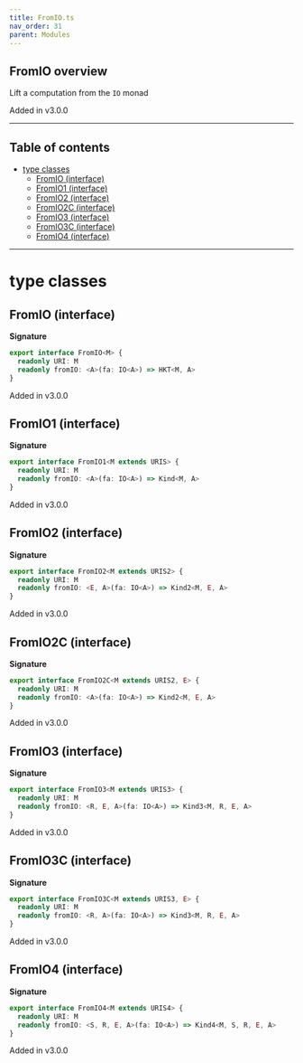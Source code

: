 ```yaml
---
title: FromIO.ts
nav_order: 31
parent: Modules
---
```


## FromIO overview

Lift a computation from the `IO` monad

Added in v3.0.0

---

<h2 class="text-delta">Table of contents</h2>

- [type classes](#type-classes)
  - [FromIO (interface)](#fromio-interface)
  - [FromIO1 (interface)](#fromio1-interface)
  - [FromIO2 (interface)](#fromio2-interface)
  - [FromIO2C (interface)](#fromio2c-interface)
  - [FromIO3 (interface)](#fromio3-interface)
  - [FromIO3C (interface)](#fromio3c-interface)
  - [FromIO4 (interface)](#fromio4-interface)

---

# type classes

## FromIO (interface)

**Signature**

```ts
export interface FromIO<M> {
  readonly URI: M
  readonly fromIO: <A>(fa: IO<A>) => HKT<M, A>
}
```

Added in v3.0.0

## FromIO1 (interface)

**Signature**

```ts
export interface FromIO1<M extends URIS> {
  readonly URI: M
  readonly fromIO: <A>(fa: IO<A>) => Kind<M, A>
}
```

Added in v3.0.0

## FromIO2 (interface)

**Signature**

```ts
export interface FromIO2<M extends URIS2> {
  readonly URI: M
  readonly fromIO: <E, A>(fa: IO<A>) => Kind2<M, E, A>
}
```

Added in v3.0.0

## FromIO2C (interface)

**Signature**

```ts
export interface FromIO2C<M extends URIS2, E> {
  readonly URI: M
  readonly fromIO: <A>(fa: IO<A>) => Kind2<M, E, A>
}
```

Added in v3.0.0

## FromIO3 (interface)

**Signature**

```ts
export interface FromIO3<M extends URIS3> {
  readonly URI: M
  readonly fromIO: <R, E, A>(fa: IO<A>) => Kind3<M, R, E, A>
}
```

Added in v3.0.0

## FromIO3C (interface)

**Signature**

```ts
export interface FromIO3C<M extends URIS3, E> {
  readonly URI: M
  readonly fromIO: <R, A>(fa: IO<A>) => Kind3<M, R, E, A>
}
```

Added in v3.0.0

## FromIO4 (interface)

**Signature**

```ts
export interface FromIO4<M extends URIS4> {
  readonly URI: M
  readonly fromIO: <S, R, E, A>(fa: IO<A>) => Kind4<M, S, R, E, A>
}
```

Added in v3.0.0
